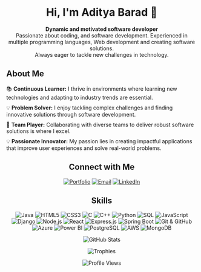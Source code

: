<!-- Header -->
<h1 align="center">Hi, I'm Aditya Barad 👋</h1>

<!-- Introduction -->
<p align="center">
  <strong>Dynamic and motivated software developer</strong>
  <br>
  Passionate about coding, and software development. Experienced in multiple programming languages, Web development and creating software solutions.
  <br>
Always eager to tackle new challenges in technology.
</p>

<!-- About Me -->
<h2>About Me</h2>
<ul style="list-style-type: none; padding-left: 0;">
  <li style="margin-bottom: 10px;">
    📚 <strong>Continuous Learner:</strong> I thrive in environments where learning new technologies and adapting to industry trends are essential.
  </li>
  <li style="margin-bottom: 10px;">
    💡 <strong>Problem Solver:</strong> I enjoy tackling complex challenges and finding innovative solutions through software development.
  </li>
  <li style="margin-bottom: 10px;">
    🤝 <strong>Team Player:</strong> Collaborating with diverse teams to deliver robust software solutions is where I excel.
  </li>
  <li style="margin-bottom: 10px;">
    💡 <strong>Passionate Innovator:</strong> My passion lies in creating impactful applications that improve user experiences and solve real-world problems.
  </li>
</ul>

<!-- Connect with Me -->
<h2 align="center">Connect with Me</h2>
<p align="center">
  <a href="link-to-portfolio"><img src="https://img.shields.io/badge/-Portfolio-9c27b0?style=flat-square&logo=google-chrome&logoColor=white" alt="Portfolio"></a>
  <a href="mailto:adityabarad2022@gmail.com"><img src="https://img.shields.io/badge/-Email-D14836?style=flat-square&logo=gmail&logoColor=white" alt="Email"></a>
  <a href="https://linkedin.com/in/adityabarad"><img src="https://img.shields.io/badge/-LinkedIn-0077B5?style=flat-square&logo=linkedin&logoColor=white" alt="LinkedIn"></a>
</p>

<!-- Skills -->
<h2 align="center">Skills</h2>
<p align="center">
  <img src="https://img.shields.io/badge/-Java-007396?style=for-the-badge&logo=java&logoColor=white" alt="Java">
  <img src="https://img.shields.io/badge/-HTML5-E34F26?style=for-the-badge&logo=html5&logoColor=white" alt="HTML5">
  <img src="https://img.shields.io/badge/-CSS3-1572B6?style=for-the-badge&logo=css3&logoColor=white" alt="CSS3">
  <img src="https://img.shields.io/badge/-C-00599C?style=for-the-badge&logo=c&logoColor=white" alt="C">
  <img src="https://img.shields.io/badge/-C++-00599C?style=for-the-badge&logo=cplusplus&logoColor=white" alt="C++">
  <img src="https://img.shields.io/badge/-Python-3776AB?style=for-the-badge&logo=python&logoColor=white" alt="Python">
  <img src="https://img.shields.io/badge/-SQL-4479A1?style=for-the-badge&logo=postgresql&logoColor=white" alt="SQL">
  <img src="https://img.shields.io/badge/-JavaScript-F7DF1E?style=for-the-badge&logo=javascript&logoColor=black" alt="JavaScript">
  <img src="https://img.shields.io/badge/-Django-092E20?style=for-the-badge&logo=django&logoColor=white" alt="Django">
  <img src="https://img.shields.io/badge/-Node.js-339933?style=for-the-badge&logo=node.js&logoColor=white" alt="Node.js">
  <img src="https://img.shields.io/badge/-React-61DAFB?style=for-the-badge&logo=react&logoColor=black" alt="React">
  <img src="https://img.shields.io/badge/-Express.js-000000?style=for-the-badge&logo=express&logoColor=white" alt="Express.js">
  <img src="https://img.shields.io/badge/-Spring Boot-6DB33F?style=for-the-badge&logo=spring-boot&logoColor=white" alt="Spring Boot">
  <img src="https://img.shields.io/badge/-Git & GitHub-F05032?style=for-the-badge&logo=git&logoColor=white" alt="Git & GitHub">
  <img src="https://img.shields.io/badge/-Azure-0089D6?style=for-the-badge&logo=microsoft-azure&logoColor=white" alt="Azure">
  <img src="https://img.shields.io/badge/-Power BI-F2C811?style=for-the-badge&logo=powerbi&logoColor=black" alt="Power BI">
  <img src="https://img.shields.io/badge/-PostgreSQL-336791?style=for-the-badge&logo=postgresql&logoColor=white" alt="PostgreSQL">
  <img src="https://img.shields.io/badge/-AWS-232F3E?style=for-the-badge&logo=amazonaws&logoColor=white" alt="AWS">
  <img src="https://img.shields.io/badge/-MongoDB-47A248?style=for-the-badge&logo=mongodb&logoColor=white" alt="MongoDB">
</p>

<!-- GitHub Stats -->
<p align="center">
  <img src="https://github-readme-stats.vercel.app/api?username=adityabarad&show_icons=true&theme=algolia" alt="GitHub Stats">
</p>

<!-- Trophies -->
<p align="center">
  <img src="https://github-profile-trophy.vercel.app/?username=adityabarad&theme=flat&column=7" alt="Trophies">
</p>

<!-- Profile Views -->
<p align="center">
  <img src="https://komarev.com/ghpvc/?username=adityabarad&style=flat-square" alt="Profile Views">
</p>
